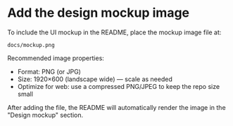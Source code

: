 # Add the design mockup image

To include the UI mockup in the README, place the mockup image file at:

```
docs/mockup.png
```

Recommended image properties:

- Format: PNG (or JPG)
- Size: 1920×600 (landscape wide) — scale as needed
- Optimize for web: use a compressed PNG/JPEG to keep the repo size small

After adding the file, the README will automatically render the image in the "Design mockup" section.
